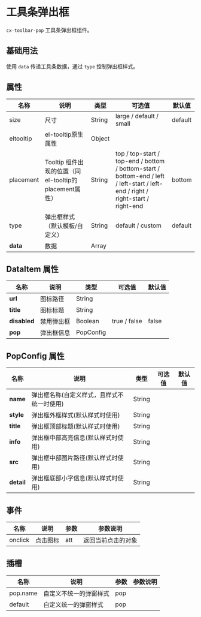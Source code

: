 # 工具条弹出框

`cx-toolbar-pop` 工具条弹出框组件。

## 基础用法

使用 `data` 传递工具条数据，通过 `type` 控制弹出框样式。

## 属性

| 名称 | 说明 | 类型 | 可选值 | 默认值 |
| --- | ---- | ----- | -- | ------- |
| size | 尺寸 | String | large / default / small | default |
| eltooltip | el-tooltip原生属性 | Object | | |
| placement | Tooltip 组件出现的位置（同el-tooltip的placement属性） | String | top / top-start / top-end / bottom / bottom-start / bottom-end / left / left-start / left-end / right / right-start / right-end | bottom |
| type | 弹出框样式（默认模板/自定义） | String | default / custom | default |
| **data** | 数据 | Array<DataItem> | | |

## DataItem 属性

| 名称 | 说明 | 类型 | 可选值 | 默认值 |
| ------- | ---------- | ------- | ------ | ------ |
| **url** | 图标路径 | String | | |
| **title** | 图标标题 | String | | |
| **disabled** | 禁用弹出框 | Boolean | true / false | false |
| **pop** | 弹出框信息 | PopConfig | | |

## PopConfig 属性

| 名称 | 说明 | 类型 | 可选值 | 默认值 |
| ------- | ---------- | ------- | ------ | ------ |
| **name** | 弹出框名称(自定义样式，且样式不统一时使用) | String | | |
| **style** | 弹出框外框样式(默认样式时使用) | String | | |
| **title** | 弹出框顶部标题(默认样式时使用) | String | | |
| **info** | 弹出框中部高亮信息(默认样式时使用) | String | | |
| **src** | 弹出框中部图片路径(默认样式时使用) | String | | |
| **detail** | 弹出框底部小字信息(默认样式时使用) | String | | |

## 事件

| 名称 | 说明 | 参数 | 参数说明 |
| ----- | ----- | ----- | ----- |
| onclick | 点击图标 | att | 返回当前点击的对象 |

## 插槽

| 名称 | 说明 | 参数 | 参数说明 |
| ---- | ---- | ---- | -------- |
| pop.name | 自定义不统一的弹窗样式 | pop | |
| default | 自定义统一的弹窗样式 | pop | |
